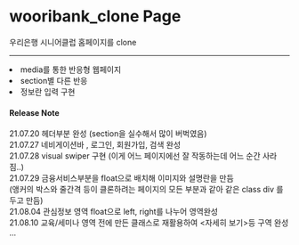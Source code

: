 # wooribank_clone Page

우리은행 시니어클럽 홈페이지를 clone
<hr/>
<li> media를 통한 반응형 웹페이지</li>
<li> section별 다른 반응</li>
<li> 정보란 입력 구현

<h4> Release Note </h4>
21.07.20 헤더부분 완성 (section을 실수해서 많이 버벅였음) <br/>
21.07.27 네비게이션바 , 로그인, 회원가입, 검색 완성 <br/>
21.07.28 visual swiper 구현 (이게 어느 페이지에선 잘 작동하는데 어느 순간 사라짐..)<br/>
21.07.29 금융서비스부분을 float으로 배치해 이미지와 설명란을 만듬 <br/>           (앵커의 박스와 줄간격 등이 클론하려는 페이지의 모든 부분과 같아 같은 class div 를 두고 만듬) <br/>
21.08.04 관심정보 영역 float으로 left, right를 나누어 영역완성 <br/>
21.08.10 교육/세미나 영역 전에 만든 클래스로 재활용하여 <자세히 보기>등 구역 완성<br/>
...
